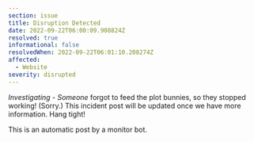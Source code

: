 ```yaml
---
section: issue
title: Disruption Detected
date: 2022-09-22T06:00:09.908824Z
resolved: true
informational: false
resolvedWhen: 2022-09-22T06:01:10.208274Z
affected:
  - Website
severity: disrupted
---
```

*Investigating* - _Someone_ forgot to feed the plot bunnies, so they stopped working! (Sorry.) This incident post will be updated once we have more information. Hang tight!

This is an automatic post by a monitor bot.
        
